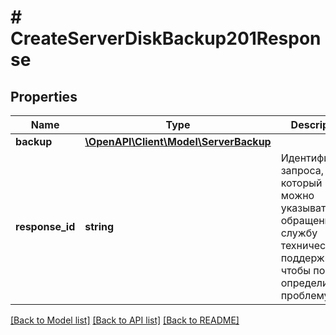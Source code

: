 # # CreateServerDiskBackup201Response

## Properties

Name | Type | Description | Notes
------------ | ------------- | ------------- | -------------
**backup** | [**\OpenAPI\Client\Model\ServerBackup**](ServerBackup.md) |  | [optional]
**response_id** | **string** | Идентификатор запроса, который можно указывать при обращении в службу технической поддержки, чтобы помочь определить проблему. |

[[Back to Model list]](../../README.md#models) [[Back to API list]](../../README.md#endpoints) [[Back to README]](../../README.md)
